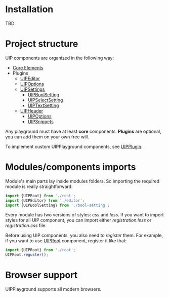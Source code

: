 # Installation 

TBD

# Project structure

UIP components are organized in the following way:

  - [Core Elements](src/core/base/README.md#uip-root)
  - Plugins
    - [UIPEditor](src/plugins/editor/README.md)
    - [UIPOptions](src/plugins/header/options/README.md)
    - [UIPSettings](src/plugins/settings/README.md)
        - [UIPBoolSetting](src/settings/bool-setting/README.md)
        - [UIPSelectSetting](src/settings/select-setting/README.md)
        - [UIPTextSetting](src/settings/text-setting/README.md)
    - [UIPHeader](src/plugins/header/README.md)
        - [UIPOptions](src/plugins/header/options/README.md)
        - [UIPSnippets](src/plugins/header/snippets/README.md)

Any playground must have at least **core** components. **Plugins** are
optional, you can add them on your own free will. 

To implement custom UIPPlayground components, see [UIPPlugin](src/core/base/README.md#uip-plugin).

# Modules/components imports
Module's main parts lay inside modules folders. So importing the required
module is really straightforward:

```typescript
import {UIPRoot} from './root';
import {UIPEditor} from './editor';
import {UIPBoolSetting} from './bool-setting';
```

Every module has two versions of styles: *css* and *less*. If you want
to import styles for all UIP component, you can import either
*registration.less* or *registration.css* file.

Before using UIP components, you also need to *register* them. For example,
if you want to use [UIPRoot](src/core/base/README.md#uip-root) component, register it like that:

```typescript
import {UIPRoot} from './root';
UIPRoot.reguster();
```

# Browser support

UIPPlayground supports all modern browsers.
